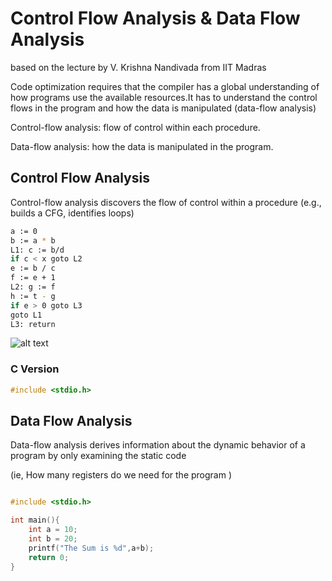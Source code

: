 # Control Flow Analysis & Data Flow Analysis

based on the lecture by V. Krishna Nandivada from IIT Madras

Code optimization requires that the compiler has a global understanding of how programs use the available resources.It has to understand the control flows in the program and how the data is manipulated (data-flow analysis)

Control-flow analysis: flow of control within each procedure.

Data-flow analysis: how the data is manipulated in the program.

## Control Flow Analysis

Control-flow analysis discovers the flow of control within a procedure
(e.g., builds a CFG, identifies loops)

```sh
a := 0
b := a * b
L1: c := b/d
if c < x goto L2
e := b / c
f := e + 1
L2: g := f
h := t - g
if e > 0 goto L3
goto L1
L3: return
```
![alt text](https://raw.githubusercontent.com/JacobSamro/Compiler-Design-Lab/master/07%20Control%20Flow%20%26%20Data%20Flow%20Analysis/control_flow.jpg)
### C Version

```c
#include <stdio.h>

```

## Data Flow Analysis

Data-flow analysis derives information about the dynamic
behavior of a program by only examining the static code

(ie, How many registers do we need for the program )

```c

#include <stdio.h>

int main(){
    int a = 10;
    int b = 20;
    printf("The Sum is %d",a+b);
    return 0;
}
